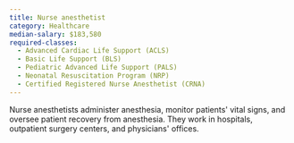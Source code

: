 ```yaml
---
title: Nurse anesthetist
category: Healthcare
median-salary: $183,580
required-classes:
  - Advanced Cardiac Life Support (ACLS)
  - Basic Life Support (BLS)
  - Pediatric Advanced Life Support (PALS)
  - Neonatal Resuscitation Program (NRP)
  - Certified Registered Nurse Anesthetist (CRNA)
---
```


Nurse anesthetists administer anesthesia, monitor patients' vital signs, and oversee patient recovery from anesthesia. They work in hospitals, outpatient surgery centers, and physicians' offices.